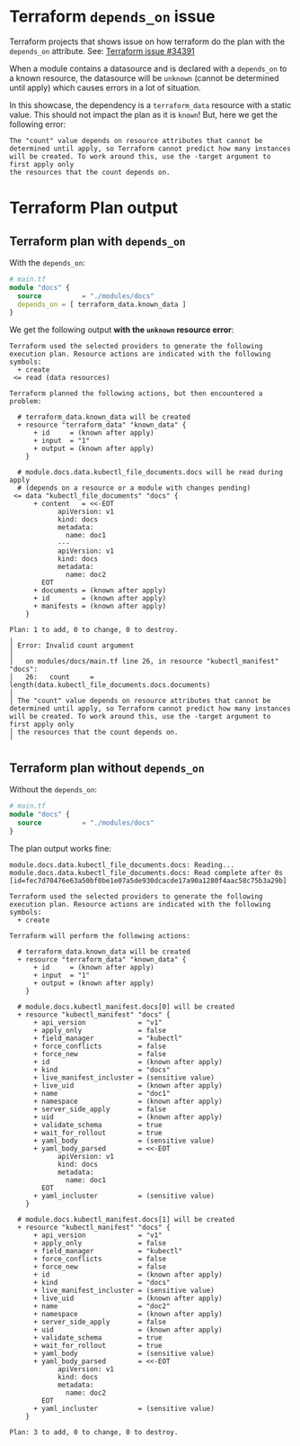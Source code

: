 # Terraform `depends_on` issue

Terraform projects that shows issue on how terraform do the plan with the `depends_on` attribute.
See: [Terraform issue #34391](https://github.com/hashicorp/terraform/issues/34391)

When a module contains a datasource and is declared with a `depends_on`  to a known resource, the datasource will be `unknown` (cannot be determined until apply) which causes errors in a lot of situation.

In this showcase, the dependency is a `terraform_data` resource with a static value. This should not impact the plan as it is `known`!
But, here we get the following error:
```
The "count" value depends on resource attributes that cannot be determined until apply, so Terraform cannot predict how many instances will be created. To work around this, use the -target argument to first apply only
the resources that the count depends on.
```

# Terraform Plan output


## Terraform plan with `depends_on`

With the `depends_on`:

```terraform
# main.tf
module "docs" {
  source          = "./modules/docs"
  depends_on = [ terraform_data.known_data ]
}
```

We get the following output **with the `unknown` resource error**:

```
Terraform used the selected providers to generate the following execution plan. Resource actions are indicated with the following symbols:
  + create
 <= read (data resources)

Terraform planned the following actions, but then encountered a problem:

  # terraform_data.known_data will be created
  + resource "terraform_data" "known_data" {
      + id     = (known after apply)
      + input  = "1"
      + output = (known after apply)
    }

  # module.docs.data.kubectl_file_documents.docs will be read during apply
  # (depends on a resource or a module with changes pending)
 <= data "kubectl_file_documents" "docs" {
      + content   = <<-EOT
            apiVersion: v1
            kind: docs
            metadata:
              name: doc1
            ---
            apiVersion: v1
            kind: docs
            metadata:
              name: doc2
        EOT
      + documents = (known after apply)
      + id        = (known after apply)
      + manifests = (known after apply)
    }

Plan: 1 to add, 0 to change, 0 to destroy.
╷
│ Error: Invalid count argument
│ 
│   on modules/docs/main.tf line 26, in resource "kubectl_manifest" "docs":
│   26:   count     = length(data.kubectl_file_documents.docs.documents)
│ 
│ The "count" value depends on resource attributes that cannot be determined until apply, so Terraform cannot predict how many instances will be created. To work around this, use the -target argument to first apply only
│ the resources that the count depends on.
╵
```

## Terraform plan without `depends_on`


Without the `depends_on`:

```terraform
# main.tf
module "docs" {
  source          = "./modules/docs"
}
```

The plan output works fine:

```
module.docs.data.kubectl_file_documents.docs: Reading...
module.docs.data.kubectl_file_documents.docs: Read complete after 0s [id=fec7d70476e63a50bf0be1e07a5de930dcacde17a90a1280f4aac58c75b3a29b]

Terraform used the selected providers to generate the following execution plan. Resource actions are indicated with the following symbols:
  + create

Terraform will perform the following actions:

  # terraform_data.known_data will be created
  + resource "terraform_data" "known_data" {
      + id     = (known after apply)
      + input  = "1"
      + output = (known after apply)
    }

  # module.docs.kubectl_manifest.docs[0] will be created
  + resource "kubectl_manifest" "docs" {
      + api_version             = "v1"
      + apply_only              = false
      + field_manager           = "kubectl"
      + force_conflicts         = false
      + force_new               = false
      + id                      = (known after apply)
      + kind                    = "docs"
      + live_manifest_incluster = (sensitive value)
      + live_uid                = (known after apply)
      + name                    = "doc1"
      + namespace               = (known after apply)
      + server_side_apply       = false
      + uid                     = (known after apply)
      + validate_schema         = true
      + wait_for_rollout        = true
      + yaml_body               = (sensitive value)
      + yaml_body_parsed        = <<-EOT
            apiVersion: v1
            kind: docs
            metadata:
              name: doc1
        EOT
      + yaml_incluster          = (sensitive value)
    }

  # module.docs.kubectl_manifest.docs[1] will be created
  + resource "kubectl_manifest" "docs" {
      + api_version             = "v1"
      + apply_only              = false
      + field_manager           = "kubectl"
      + force_conflicts         = false
      + force_new               = false
      + id                      = (known after apply)
      + kind                    = "docs"
      + live_manifest_incluster = (sensitive value)
      + live_uid                = (known after apply)
      + name                    = "doc2"
      + namespace               = (known after apply)
      + server_side_apply       = false
      + uid                     = (known after apply)
      + validate_schema         = true
      + wait_for_rollout        = true
      + yaml_body               = (sensitive value)
      + yaml_body_parsed        = <<-EOT
            apiVersion: v1
            kind: docs
            metadata:
              name: doc2
        EOT
      + yaml_incluster          = (sensitive value)
    }

Plan: 3 to add, 0 to change, 0 to destroy.
```